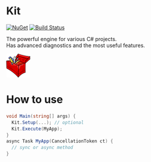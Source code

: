 # Kit
[![NuGet](https://img.shields.io/nuget/v/Kit.svg)](https://www.nuget.org/packages/Kit/) [![Build Status](https://travis-ci.org/chubrik/Kit.svg?branch=master)](https://travis-ci.org/chubrik/Kit)

The powerful engine for various C# projects.<br>Has advanced diagnostics and the most useful features.

[![Kit project](https://raw.githubusercontent.com/chubrik/Kit/master/logo-64x64.png)](#)
# How to use
```c#
void Main(string[] args) {
  Kit.Setup(...); // optional
  Kit.Execute(MyApp);
}
async Task MyApp(CancellationToken ct) {
  // sync or async method
}
```
